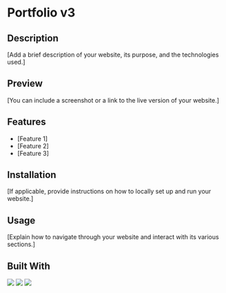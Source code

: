 # Portfolio v3

## Description
[Add a brief description of your website, its purpose, and the technologies used.]

## Preview
[You can include a screenshot or a link to the live version of your website.]

## Features
- [Feature 1]
- [Feature 2]
- [Feature 3]

## Installation
[If applicable, provide instructions on how to locally set up and run your website.]

## Usage
[Explain how to navigate through your website and interact with its various sections.]

## Built With
<img src="https://img.shields.io/badge/html5-%23E34F26.svg?style=for-the-badge&logo=html5&logoColor=white">    <img src="https://img.shields.io/badge/css3%20-%1572B6.svg?&style=for-the-badge&logo=css3&logoColor=white">    <img src="https://img.shields.io/badge/javascript%20-%23323330.svg?&style=for-the-badge&logo=javascript&logoColor=%23F7DF1E">
